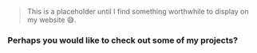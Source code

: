 > This is a placeholder until I find something worthwhile to display on my website 😅.

### Perhaps you would like to check out some of my projects?
